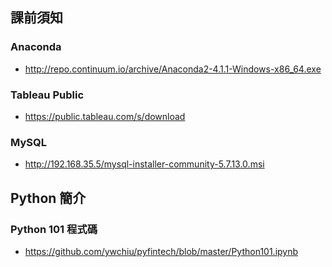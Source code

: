## 課前須知
### Anaconda
- http://repo.continuum.io/archive/Anaconda2-4.1.1-Windows-x86_64.exe

### Tableau Public
- https://public.tableau.com/s/download

### MySQL
- http://192.168.35.5/mysql-installer-community-5.7.13.0.msi

## Python 簡介

### Python 101 程式碼
- https://github.com/ywchiu/pyfintech/blob/master/Python101.ipynb